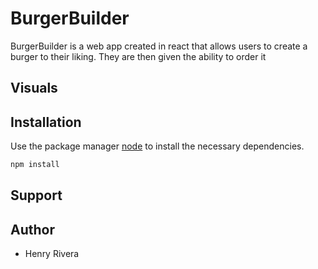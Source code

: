 # BurgerBuilder

BurgerBuilder is a web app created in react that allows users to create a burger to their liking. They are then given the ability to order it

## Visuals

## Installation

Use the package manager [node](https://nodejs.org/en/) to install the necessary dependencies.

```bash
npm install
```

## Support

## Author
* Henry Rivera
